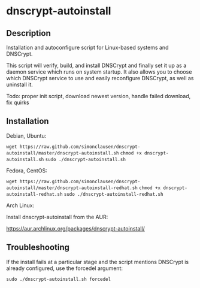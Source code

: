 dnscrypt-autoinstall
====================

## Description
Installation and autoconfigure script for Linux-based systems and DNSCrypt.

This script will verify, build, and install DNSCrypt and finally set it up as a
daemon service which runs on system startup. It also allows you to choose which
DNSCrypt service to use and easily reconfigure DNSCrypt, as well as uninstall it.

Todo: proper init script, download newest version, handle failed download, fix quirks

## Installation
Debian, Ubuntu:

`wget https://raw.github.com/simonclausen/dnscrypt-autoinstall/master/dnscrypt-autoinstall.sh`
`chmod +x dnscrypt-autoinstall.sh`
`sudo ./dnscrypt-autoinstall.sh`

Fedora, CentOS:

`wget https://raw.github.com/simonclausen/dnscrypt-autoinstall/master/dnscrypt-autoinstall-redhat.sh`
`chmod +x dnscrypt-autoinstall-redhat.sh`
`sudo ./dnscrypt-autoinstall-redhat.sh`

Arch Linux:

Install dnscrypt-autoinstall from the AUR:

https://aur.archlinux.org/packages/dnscrypt-autoinstall/

## Troubleshooting
If the install fails at a particular stage and the script mentions DNSCrypt is already configured, use the forcedel argument:

`sudo ./dnscrypt-autoinstall.sh forcedel`

